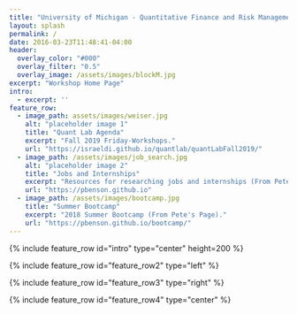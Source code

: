```yaml
---
title: "University of Michigan - Quantitative Finance and Risk Management"
layout: splash
permalink: /
date: 2016-03-23T11:48:41-04:00
header:
  overlay_color: "#000"
  overlay_filter: "0.5"
  overlay_image: /assets/images/blockM.jpg
excerpt: "Workshop Home Page"
intro: 
  - excerpt: ''
feature_row:
  - image_path: assets/images/weiser.jpg
    alt: "placeholder image 1"
    title: "Quant Lab Agenda"
    excerpt: "Fall 2019 Friday-Workshops."
    url: "https://israeldi.github.io/quantlab/quantLabFall2019/"
  - image_path: /assets/images/job_search.jpg
    alt: "placeholder image 2"
    title: "Jobs and Internships"
    excerpt: "Resources for researching jobs and internships (From Pete's Page)."
    url: "https://pbenson.github.io"
  - image_path: /assets/images/bootcamp.jpg
    title: "Summer Bootcamp"
    excerpt: "2018 Summer Bootcamp (From Pete's Page)."
    url: "https://pbenson.github.io/bootcamp/"
---
```


{% include feature_row id="intro" type="center" height=200 %}

{% include feature_row id="feature_row2" type="left" %}

{% include feature_row id="feature_row3" type="right" %}

{% include feature_row id="feature_row4" type="center" %}

